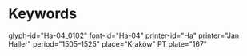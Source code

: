 # Keywords
glyph-id="Ha-04_0102"
font-id="Ha-04"
printer-id="Ha"
printer="Jan Haller"
period="1505–1525"
place="Kraków"
PT plate="167"
